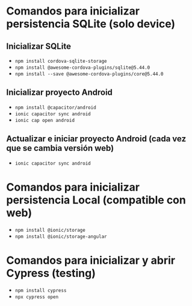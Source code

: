 # Comandos para inicializar persistencia SQLite (solo device)

##  Inicializar SQLite
- `npm install cordova-sqlite-storage`
- `npm install @awesome-cordova-plugins/sqlite@5.44.0`
- `npm install --save @awesome-cordova-plugins/core@5.44.0`

##  Inicializar proyecto Android
- `npm install @capacitor/android`
- `ionic capacitor sync android`
- `ionic cap open android`

##  Actualizar e iniciar proyecto Android (cada vez que se cambia versión web)
- `ionic capacitor sync android`

# Comandos para inicializar persistencia Local (compatible con web)
- `npm install @ionic/storage`
- `npm install @ionic/storage-angular`

# Comandos para inicializar y abrir Cypress (testing)
- `npm install cypress`
- `npx cypress open`



